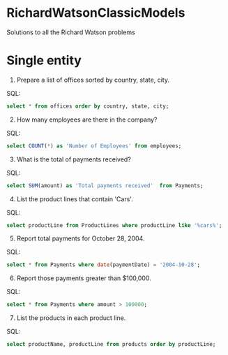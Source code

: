 # RichardWatsonClassicModels
Solutions to all the Richard Watson problems

# Single entity

1. Prepare a list of offices sorted by country, state, city.

SQL:
```SQL
select * from offices order by country, state, city;
```

2. How many employees are there in the company?

SQL:
```SQL
select COUNT(*) as 'Number of Employees' from employees;
```

3. What is the total of payments received?

SQL:
```SQL
select SUM(amount) as 'Total payments received'  from Payments;
```

4. List the product lines that contain 'Cars'.

SQL:
```SQL
select productLine from ProductLines where productLine like '%cars%';
```

5. Report total payments for October 28, 2004.

SQL:
```SQL
select * from Payments where date(paymentDate) = '2004-10-28';
```

6. Report those payments greater than $100,000.

SQL:
```SQL
select * from Payments where amount > 100000;
```

7. List the products in each product line.

SQL:
```SQL
select productName, productLine from products order by productLine;
```
